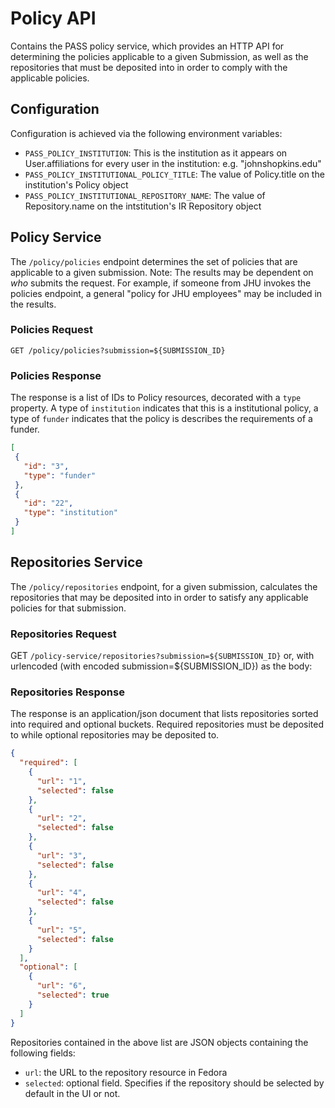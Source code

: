 # Policy API

Contains the PASS policy service, which provides an HTTP API for determining the policies applicable to a given Submission, as well as the repositories that must be deposited into in order to comply with the applicable policies.

## Configuration

Configuration is achieved via the following environment variables:

* `PASS_POLICY_INSTITUTION`: This is the institution as it appears on User.affiliations for every user in the institution: e.g. "johnshopkins.edu"
* `PASS_POLICY_INSTITUTIONAL_POLICY_TITLE`: The value of Policy.title on the institution's Policy object
* `PASS_POLICY_INSTITUTIONAL_REPOSITORY_NAME`: The value of Repository.name on the intstitution's IR Repository object

## Policy Service

The `/policy/policies` endpoint determines the set of policies that are applicable to
a given submission.  Note:  The results may be dependent on _who_ submits the request.  For example, if
someone from JHU invokes the policies endpoint, a general "policy for JHU employees" may be included in the results.

### Policies Request

`GET /policy/policies?submission=${SUBMISSION_ID}`

### Policies Response

The response is a list of IDs to Policy resources, decorated with a `type` property. A type of `institution` indicates that this is a institutional policy, a type of `funder` indicates that the policy is describes the requirements of a funder.

```JSON
[
 {
   "id": "3",
   "type": "funder"
 },
 {
   "id": "22",
   "type": "institution"
 }
]
```

## Repositories Service

The `/policy/repositories` endpoint, for a given submission, calculates the repositories that may be
deposited into in order to satisfy any applicable policies for that submission.

### Repositories Request

GET `/policy-service/repositories?submission=${SUBMISSION_ID}`
or, with urlencoded (with encoded submission=${SUBMISSION_ID}) as the body:

### Repositories Response

The response is an application/json document that lists repositories sorted into required and optional buckets. Required repositories must be deposited to while optional repositories may be deposited to.

```JSON
{
  "required": [
    {
      "url": "1",
      "selected": false
    },
    {
      "url": "2",
      "selected": false
    },
    {
      "url": "3",
      "selected": false
    },
    {
      "url": "4",
      "selected": false
    },
    {
      "url": "5",
      "selected": false
    }
  ],
  "optional": [
    {
      "url": "6",
      "selected": true
    }
  ]
}
```

Repositories contained in the above list are JSON objects containing the following fields:

* `url`: the URL to the repository resource in Fedora
* `selected`: optional field.  Specifies if the repository should be selected by default in the UI or not.
